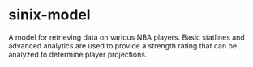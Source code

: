 # sinix-model
A model for retrieving data on various NBA players. Basic statlines and advanced analytics are used to provide a strength rating that can be analyzed to determine player projections.
